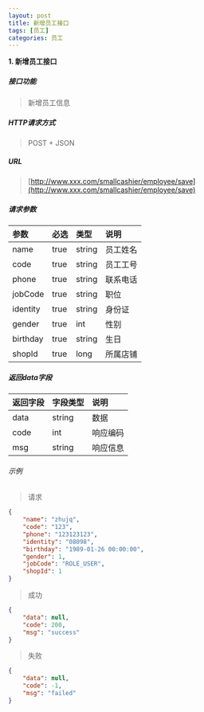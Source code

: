 ```yaml
---
layout: post
title: 新增员工接口
tags: [员工]
categories: 员工 
---
```

**1\. 新增员工接口**
##### 接口功能
> 新增员工信息

##### HTTP请求方式
> POST + JSON

##### URL
> [http://www.xxx.com/smallcashier/employee/save](http://www.xxx.com/smallcashier/employee/save)

##### 请求参数

|参数|必选|类型|说明|
|:---|:---|:---|:---|
|name|true|string|员工姓名|
|code|true|string|员工工号|
|phone|true|string|联系电话|
|jobCode|true|string|职位|
|identity|true|string|身份证|
|gender|true|int|性别|
|birthday|true|string|生日|
|shopId|true|long|所属店铺|

##### 返回data字段

|返回字段|字段类型|说明|
|:---|:---|:---|
|data|string|数据|
|code|int|响应编码|
|msg|string|响应信息|

###### 示例
> 请求
``` json
{
	"name": "zhujq",
	"code": "123",
	"phone": "123123123",
	"identity": "08098",
	"birthday": "1989-01-26 00:00:00",
	"gender": 1,
	"jobCode": "ROLE_USER",
	"shopId": 1
}
```
> 成功
``` json
{
    "data": null,
    "code": 200,
    "msg": "success"
}
```
> 失败
``` json
{
    "data": null,
    "code": -1,
    "msg": "failed"
}
```